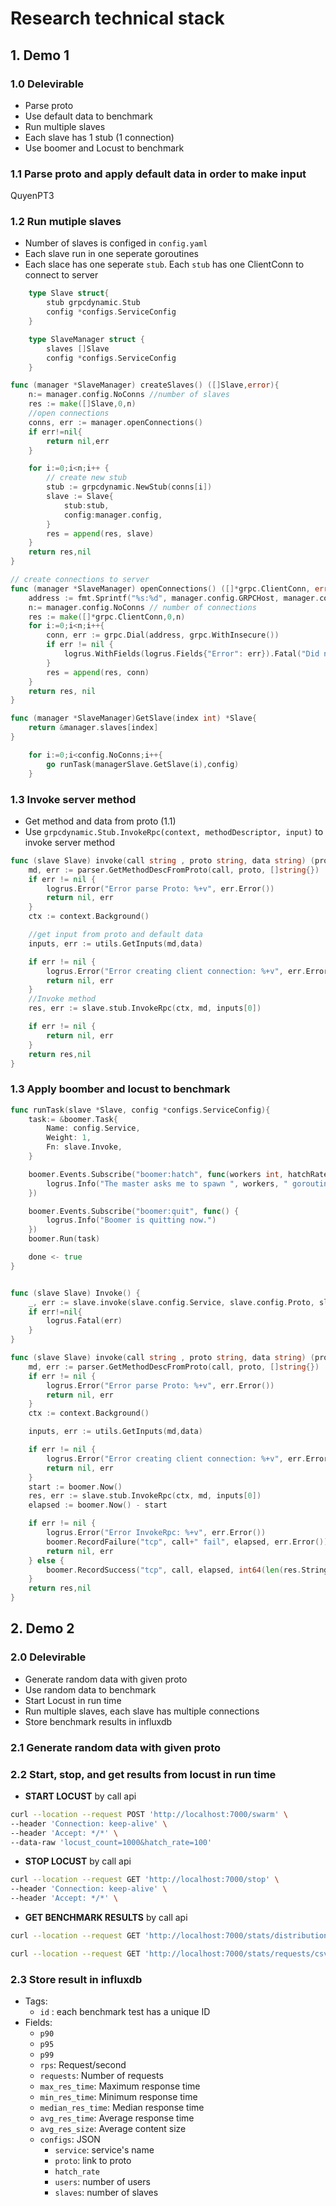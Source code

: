 # Research technical stack

## 1. Demo 1

### 1.0 Delevirable

- Parse proto
- Use default data to benchmark
- Run multiple slaves
- Each slave has 1 stub (1 connection)
- Use boomer and Locust to benchmark

### 1.1 Parse proto and apply default data in order to make input

QuyenPT3

### 1.2 Run mutiple slaves

- Number of slaves is configed in `config.yaml`
- Each slave run in one seperate goroutines
- Each slace has one seperate `stub`. Each `stub` has one ClientConn to connect to server

```go
    type Slave struct{
        stub grpcdynamic.Stub
        config *configs.ServiceConfig
    }

    type SlaveManager struct {
        slaves []Slave
        config *configs.ServiceConfig
    }
```

```go
func (manager *SlaveManager) createSlaves() ([]Slave,error){
    n:= manager.config.NoConns //number of slaves
    res := make([]Slave,0,n)
    //open connections
    conns, err := manager.openConnections()
    if err!=nil{
        return nil,err
    }

    for i:=0;i<n;i++ {
        // create new stub
        stub := grpcdynamic.NewStub(conns[i])
        slave := Slave{
            stub:stub,
            config:manager.config,
        }
        res = append(res, slave)
    }
    return res,nil
}

// create connections to server
func (manager *SlaveManager) openConnections() ([]*grpc.ClientConn, error) {
    address := fmt.Sprintf("%s:%d", manager.config.GRPCHost, manager.config.GRPCPort)
    n:= manager.config.NoConns // number of connections
    res := make([]*grpc.ClientConn,0,n)
    for i:=0;i<n;i++{
        conn, err := grpc.Dial(address, grpc.WithInsecure())
        if err != nil {
            logrus.WithFields(logrus.Fields{"Error": err}).Fatal("Did not connect server")
        }
        res = append(res, conn)
    }
    return res, nil
}

func (manager *SlaveManager)GetSlave(index int) *Slave{
    return &manager.slaves[index]
}
```

```go
    for i:=0;i<config.NoConns;i++{
        go runTask(managerSlave.GetSlave(i),config)
    }
```

### 1.3 Invoke server method

- Get method and data from proto (1.1)
- Use `grpcdynamic.Stub.InvokeRpc(context, methodDescriptor, input)` to invoke server method

```go
func (slave Slave) invoke(call string , proto string, data string) (proto.Message, error){
    md, err := parser.GetMethodDescFromProto(call, proto, []string{})
    if err != nil {
        logrus.Error("Error parse Proto: %+v", err.Error())
        return nil, err
    }
    ctx := context.Background()

    //get input from proto and default data
    inputs, err := utils.GetInputs(md,data)

    if err != nil {
        logrus.Error("Error creating client connection: %+v", err.Error())
        return nil, err
    }
    //Invoke method
    res, err := slave.stub.InvokeRpc(ctx, md, inputs[0])

    if err != nil {
        return nil, err
    }
    return res,nil
}
```

### 1.3 Apply boomber and locust to benchmark

```go
func runTask(slave *Slave, config *configs.ServiceConfig){
    task:= &boomer.Task{
        Name: config.Service,
        Weight: 1,
        Fn: slave.Invoke,
    }

    boomer.Events.Subscribe("boomer:hatch", func(workers int, hatchRate float64) {
        logrus.Info("The master asks me to spawn ", workers, " goroutines with a hatch rate of", int(hatchRate), "per second.")
    })

    boomer.Events.Subscribe("boomer:quit", func() {
        logrus.Info("Boomer is quitting now.")
    })
    boomer.Run(task)

    done <- true
}
```

```go

func (slave Slave) Invoke() {
    _, err := slave.invoke(slave.config.Service, slave.config.Proto, slave.config.Data)
    if err!=nil{
        logrus.Fatal(err)
    }
}

func (slave Slave) invoke(call string , proto string, data string) (proto.Message, error){
    md, err := parser.GetMethodDescFromProto(call, proto, []string{})
    if err != nil {
        logrus.Error("Error parse Proto: %+v", err.Error())
        return nil, err
    }
    ctx := context.Background()

    inputs, err := utils.GetInputs(md,data)

    if err != nil {
        logrus.Error("Error creating client connection: %+v", err.Error())
        return nil, err
    }
    start := boomer.Now()
    res, err := slave.stub.InvokeRpc(ctx, md, inputs[0])
    elapsed := boomer.Now() - start

    if err != nil {
        logrus.Error("Error InvokeRpc: %+v", err.Error())
        boomer.RecordFailure("tcp", call+" fail", elapsed, err.Error())
        return nil, err
    } else {
        boomer.RecordSuccess("tcp", call, elapsed, int64(len(res.String())))
    }
    return res,nil
}
```

## 2. Demo 2

### 2.0 Delevirable

- Generate random data with given proto
- Use random data to benchmark
- Start Locust in run time
- Run multiple slaves, each slave has multiple connections
- Store benchmark results in influxdb

### 2.1 Generate random data with given proto

### 2.2 Start, stop, and get results from locust in run time

- **START LOCUST** by call api

```bash
curl --location --request POST 'http://localhost:7000/swarm' \
--header 'Connection: keep-alive' \
--header 'Accept: */*' \
--data-raw 'locust_count=1000&hatch_rate=100'
```

- **STOP LOCUST** by call api

```bash
curl --location --request GET 'http://localhost:7000/stop' \
--header 'Connection: keep-alive' \
--header 'Accept: */*' \
```

- **GET BENCHMARK RESULTS** by call api

```bash
curl --location --request GET 'http://localhost:7000/stats/distribution/csv' \
```

```bash
curl --location --request GET 'http://localhost:7000/stats/requests/csv' \
```

### 2.3 Store result in influxdb

- Tags:
  - `id` : each benchmark test has a unique ID
- Fields:
  - `p90`
  - `p95`
  - `p99`
  - `rps`: Request/second
  - `requests`: Number of requests
  - `max_res_time`: Maximum response time
  - `min_res_time`: Minimum response time
  - `median_res_time`: Median response time
  - `avg_res_time`: Average response time
  - `avg_res_size`: Average content size
  - `configs`: JSON
    - `service`: service's name
    - `proto`: link to proto
    - `hatch_rate`
    - `users`: number of users
    - `slaves`: number of slaves
  